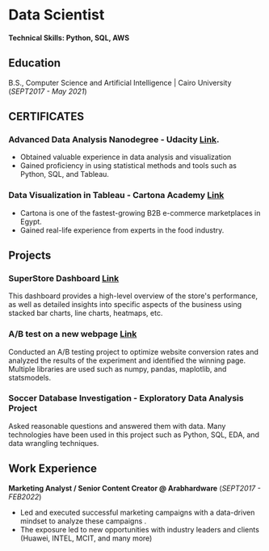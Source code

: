 # Data Scientist

#### Technical Skills: Python, SQL, AWS
## Education
B.S., Computer Science and Artificial Intelligence | Cairo University 
(_SEPT2017 - May 2021_)

## CERTIFICATES

### Advanced Data Analysis Nanodegree - Udacity  [Link](https://confirm.udacity.com/AKTCERKS).

- Obtained valuable experience in data analysis and visualization
- Gained proficiency in using statistical methods and tools such as Python, SQL, and Tableau.

### Data Visualization in Tableau - Cartona Academy  [Link](https://bit.ly/cartonaCertificate)
- Cartona is one of the fastest-growing B2B e-commerce marketplaces in Egypt.
- Gained real-life experience from experts in the food industry.

## Projects
### SuperStore Dashboard [Link](https://public.tableau.com/app/profile/ahmidaziz/viz/PerformanceOverview_16843287339820/Dashboard1)
This dashboard provides a high-level overview of the store's performance, as well as detailed insights into specific aspects of the business using stacked bar charts, line charts, heatmaps, etc.


### A/B test on a new webpage [Link](https://github.com/AhmidAziz/ab-test-on-new-webpage/blob/main/ab%20testing%20on%20new%20webpage%20project.ipynb)
Conducted an A/B testing project to optimize website conversion rates and analyzed the results of the experiment and identified the winning page. Multiple libraries are used such as numpy, pandas, maplotlib, and statsmodels.

### Soccer Database Investigation - Exploratory Data Analysis Project
Asked reasonable questions and answered them with data. Many technologies have been used in this project such as Python, SQL, EDA, and data wrangling techniques.

## Work Experience
**Marketing Analyst / Senior Content Creator @ Arabhardware**
(_SEPT2017 - FEB2022_)
- Led and executed successful marketing campaigns with a data-driven mindset to analyze these campaigns .
- The exposure led to new opportunities with industry leaders and clients (Huawei, INTEL, MCIT, and many more)

